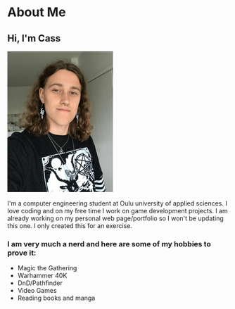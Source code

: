 # About Me

## Hi, I'm Cass

![Pic of me](image_2023-10-14_162454125.png)

I'm a computer engineering student at Oulu university of applied sciences. I love coding and on my free time I work on game development projects. I am already working on my personal web page/portfolio so I won't be updating this one. I only created this for an exercise.    

### I am very much a nerd and here are some of my hobbies to prove it:
* Magic the Gathering
* Warhammer 40K
* DnD/Pathfinder
* Video Games
* Reading books and manga
